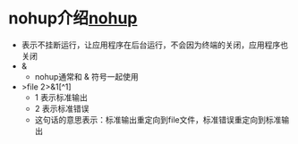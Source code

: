 # nohup介绍[nohup](https://blog.csdn.net/lovewebeye/article/details/82934049)
  - 表示不挂断运行，让应用程序在后台运行，不会因为终端的关闭，应用程序也关闭
  - &
    - nohup通常和 & 符号一起使用
  - \>file 2>&1[^1]
    - 1 表示标准输出
    - 2 表示标准错误
    - 这句话的意思表示：标准输出重定向到file文件，标准错误重定向到标准输出
